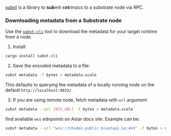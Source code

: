  [subxt](https://github.com/paritytech/subxt) is a library to **sub**mit e**xt**rinsics to a substrate node via RPC.


### Downloading metadata from a Substrate node

Use the [`subxt-cli`](./cli) tool to download the metadata for your target runtime from a node.

1. Install:
```bash
cargo install subxt-cli
```
2. Save the encoded metadata to a file:
```bash
subxt metadata -f bytes > metadata.scale
```
This defaults to querying the metadata of a locally running node on the default `http://localhost:9933/`.

3. If you are using remote node, fetch metadata with `url` argument
```bash
subxt metadata --url [WSS_URL] -f bytes > metadata.scale
```
find available `wss` ednpoints on Astar docs site. Example can be:
```bash
subxt metadata --url "wss://shiden.public.blastapi.io:443" -f bytes > shiden-metadata.scale
```
